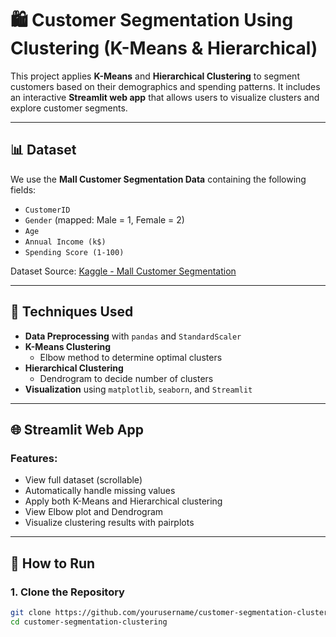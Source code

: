 # 🛍️ Customer Segmentation Using Clustering (K-Means & Hierarchical)

This project applies **K-Means** and **Hierarchical Clustering** to segment customers based on their demographics and spending patterns. It includes an interactive **Streamlit web app** that allows users to visualize clusters and explore customer segments.

---

## 📊 Dataset

We use the **Mall Customer Segmentation Data** containing the following fields:

- `CustomerID`
- `Gender` (mapped: Male = 1, Female = 2)
- `Age`
- `Annual Income (k$)`
- `Spending Score (1-100)`

Dataset Source: [Kaggle - Mall Customer Segmentation](https://www.kaggle.com/datasets/vjchoudhary7/customer-segmentation-tutorial)

---

## 🧠 Techniques Used

- **Data Preprocessing** with `pandas` and `StandardScaler`
- **K-Means Clustering**
  - Elbow method to determine optimal clusters
- **Hierarchical Clustering**
  - Dendrogram to decide number of clusters
- **Visualization** using `matplotlib`, `seaborn`, and `Streamlit`

---

## 🌐 Streamlit Web App

### Features:
- View full dataset (scrollable)
- Automatically handle missing values
- Apply both K-Means and Hierarchical clustering
- View Elbow plot and Dendrogram
- Visualize clustering results with pairplots

---

## 🚀 How to Run

### 1. Clone the Repository

```bash
git clone https://github.com/yourusername/customer-segmentation-clustering.git
cd customer-segmentation-clustering
